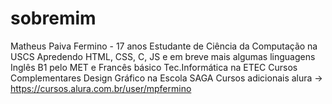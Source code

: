 # sobremim

Matheus Paiva Fermino - 17 anos
Estudante de Ciência da Computação na USCS
Apredendo HTML, CSS, C, JS e em breve mais algumas linguagens
Inglês B1 pelo MET e Francês básico
Tec.Informática na ETEC
 Cursos Complementares
 Design Gráfico na Escola SAGA
 Cursos adicionais alura -> https://cursos.alura.com.br/user/mpfermino
